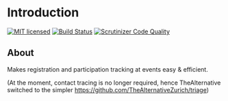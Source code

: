 # Introduction
[![MIT licensed](https://img.shields.io/badge/license-MIT-blue.svg)](./LICENSE) 
[![Build Status](https://travis-ci.com/thealternativezurich/events.svg?branch=master)](https://travis-ci.com/thealternativezurich/events)
[![Scrutinizer Code Quality](https://scrutinizer-ci.com/g/thealternativezurich/events/badges/quality-score.png?b=master)](https://scrutinizer-ci.com/g/thealternativezurich/events/?branch=master)

## About

Makes registration and participation tracking at events easy & efficient.

(At the moment, contact tracing is no longer required, hence TheAlternative switched to the simpler https://github.com/TheAlternativeZurich/triage) 
